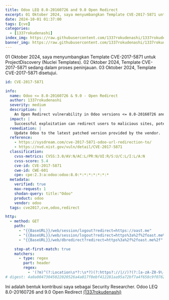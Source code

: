 ```yaml
---
title: Odoo LEQ 8.0-20160726 and 9.0 Open Redirect
excerpt: 01 Oktober 2024, saya menyumbangkan Template CVE-2017-5871 untuk ProjectDiscovery (Nuclei Templates). 02 Oktober 2024, Template CVE-2017-5871 sedang dalam proses peninjauan. 03 Oktober 2024, Template CVE-2017-5871 disetujui.
date: 2024-10-01 01:37:00
tags: [cve]
categories:
  - [1337rokudenashi]
index_img: https://raw.githubusercontent.com/1337rokudenashi/1337rokudenashi.github.io/main/yublueflower.jpg
banner_img: https://raw.githubusercontent.com/1337rokudenashi/1337rokudenashi.github.io/main/1337yublueflower.jpg
---
```


01 Oktober 2024, saya menyumbangkan Template CVE-2017-5871 untuk ProjectDiscovery (Nuclei Templates). 02 Oktober 2024, Template CVE-2017-5871 sedang dalam proses peninjauan. 03 Oktober 2024, Template CVE-2017-5871 disetujui.

```yaml
id: CVE-2017-5871

info:
  name: Odoo <= 8.0-20160726 & 9.0 - Open Redirect
  author: 1337rokudenashi
  severity: medium
  description: |
    An Open Redirect vulnerability in Odoo versions <= 8.0-20160726 and 9.0. This issue allows an attacker to redirect users to untrusted sites via a crafted URL.
  impact: |
    Successful exploitation can redirect users to malicious sites, potentially leading to phishing attacks or information theft.
  remediation: |
    Update Odoo to the latest patched version provided by the vendor.
  reference:
    - https://sysdream.com/cve-2017-5871-odoo-url-redirection-to/
    - https://nvd.nist.gov/vuln/detail/CVE-2017-5871
  classification:
    cvss-metrics: CVSS:3.0/AV:N/AC:L/PR:N/UI:R/S:U/C:L/I:L/A:N
    cvss-score: 5.4
    cve-id: CVE-2017-5871
    cwe-id: CWE-601
    cpe: cpe:2.3:a:odoo:odoo:8.0:*:*:*:*:*:*:*
  metadata:
    verified: true
    max-request: 1
    shodan-query: title:"Odoo"
    product: odoo
    vendor: odoo
  tags: cve2017,cve,odoo,redirect

http:
  - method: GET
    path:
      - "{{BaseURL}}/web/session/logout?redirect=https://oast.me"
      - "{{BaseURL}}/web/session/logout?redirect=https%3a%2f%2foast.me%2f"
      - "{{BaseURL}}/web/dbredirect?redirect=https%3a%2f%2foast.me%2f"

    stop-at-first-match: true
    matchers:
      - type: regex
        part: header
        regex:
          - '(?m)^(?:Location\s*?:\s*?)(?:https?://|//)?(?:[a-zA-Z0-9\-_\.@]*)oast\.me.*$'
# digest: 4a0a00473045022020526a4a017f0ebf412281aa95a72bf7a4f658c9f0762e3d04f8e7777c27c3aa02210096b1d8f905d0add3542ab88bf2780fff501aecd56d8e99a7d7ddd25f44bcd9ae:922c64590222798bb761d5b6d8e72950
```

Ini adalah bentuk kontribusi saya sebagai Security Researcher. Odoo LEQ 8.0-20160726 and 9.0 Open Redirect [(1337rokudenashi)](https://github.com/projectdiscovery/nuclei-templates/blob/main/http/cves/2017/CVE-2017-5871.yaml)
